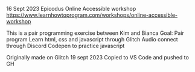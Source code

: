 16 Sept 2023 
Epicodus Online Accessible workshop
https://www.learnhowtoprogram.com/workshops/online-accessible-workshop

This is a pair programming exercise between Kim and Bianca 
Goal:
Pair program
Learn html, css and javascript through Glitch 
Audio connect through Discord 
Codepen to practice javascript

Originally made on Glitch
19 sept 2023 Copied to VS Code and pushed to GH